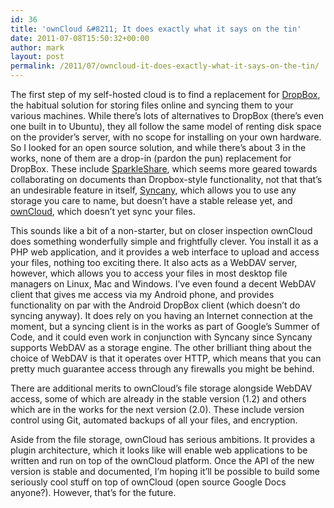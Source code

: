 ```yaml
---
id: 36
title: 'ownCloud &#8211; It does exactly what it says on the tin'
date: 2011-07-08T15:50:32+00:00
author: mark
layout: post
permalink: /2011/07/owncloud-it-does-exactly-what-it-says-on-the-tin/
---
```

The first step of my self-hosted cloud is to find a replacement for [DropBox](http://dropbox.com), the habitual solution for storing files online and syncing them to your various machines. While there&#8217;s lots of alternatives to DropBox (there&#8217;s even one built in to Ubuntu), they all follow the same model of renting disk space on the provider&#8217;s server, with no scope for installing on your own hardware. So I looked for an open source solution, and while there&#8217;s about 3 in the works, none of them are a drop-in (pardon the pun) replacement for DropBox. These include [SparkleShare](http://sparkleshare.org/), which seems more geared towards collaborating on documents than Dropbox-style functionality, not that that&#8217;s an undesirable feature in itself, [Syncany](http://syncany.org), which allows you to use any storage you care to name, but doesn&#8217;t have a stable release yet, and [ownCloud](http://owncloud.org/), which doesn&#8217;t yet sync your files.

This sounds like a bit of a non-starter, but on closer inspection ownCloud does something wonderfully simple and frightfully clever. You install it as a PHP web application, and it provides a web interface to upload and access your files, nothing too exciting there. It also acts as a WebDAV server, however, which allows you to access your files in most desktop file managers on Linux, Mac and Windows. I&#8217;ve even found a decent WebDAV client that gives me access via my Android phone, and provides functionality on par with the Android DropBox client (which doesn&#8217;t do syncing anyway). It does rely on you having an Internet connection at the moment, but a syncing client is in the works as part of Google&#8217;s Summer of Code, and it could even work in conjunction with Syncany since Syncany supports WebDAV as a storage engine. The other brilliant thing about the choice of WebDAV is that it operates over HTTP, which means that you can pretty much guarantee access through any firewalls you might be behind.

There are additional merits to ownCloud&#8217;s file storage alongside WebDAV access, some of which are already in the stable version (1.2) and others which are in the works for the next version (2.0). These include version control using Git, automated backups of all your files, and encryption.

Aside from the file storage, ownCloud has serious ambitions. It provides a plugin architecture, which it looks like will enable web applications to be written and run on top of the ownCloud platform. Once the API of the new version is stable and documented, I&#8217;m hoping it&#8217;ll be possible to build some seriously cool stuff on top of ownCloud (open source Google Docs anyone?). However, that&#8217;s for the future.
